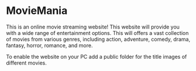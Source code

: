 # MovieMania
This is an online movie streaming website! This website will provide you with a wide range of entertainment options. This will offers a vast collection of movies from various genres, including action, adventure, comedy, drama, fantasy, horror, romance, and more. 

To enable the website on your PC add a public folder for the title images of different movies.
